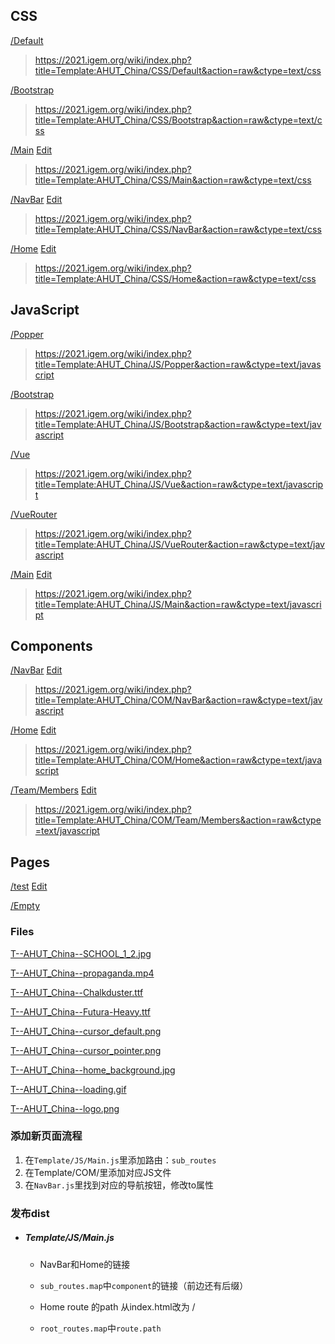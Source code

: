 ## CSS

[/Default](https://2021.igem.org/Template:AHUT_China/CSS/Default)

> https://2021.igem.org/wiki/index.php?title=Template:AHUT_China/CSS/Default&action=raw&ctype=text/css

[/Bootstrap](https://2021.igem.org/Template:AHUT_China/CSS/Bootstrap)

> https://2021.igem.org/wiki/index.php?title=Template:AHUT_China/CSS/Bootstrap&action=raw&ctype=text/css

[/Main](https://2021.igem.org/Template:AHUT_China/CSS/Main) [Edit](https://2021.igem.org/wiki/index.php?title=Template:AHUT_China/CSS/Main&action=edit)

> https://2021.igem.org/wiki/index.php?title=Template:AHUT_China/CSS/Main&action=raw&ctype=text/css

[/NavBar](https://2021.igem.org/Template:AHUT_China/CSS/NavBar) [Edit](https://2021.igem.org/wiki/index.php?title=Template:AHUT_China/CSS/NavBar&action=edit)

> https://2021.igem.org/wiki/index.php?title=Template:AHUT_China/CSS/NavBar&action=raw&ctype=text/css

[/Home](https://2021.igem.org/Template:AHUT_China/CSS/Home) [Edit](https://2021.igem.org/wiki/index.php?title=Template:AHUT_China/CSS/Home&action=edit)

> https://2021.igem.org/wiki/index.php?title=Template:AHUT_China/CSS/Home&action=raw&ctype=text/css



## JavaScript

[/Popper](https://2021.igem.org/Template:AHUT_China/JS/Popper)

> https://2021.igem.org/wiki/index.php?title=Template:AHUT_China/JS/Popper&action=raw&ctype=text/javascript

[/Bootstrap](https://2021.igem.org/Template:AHUT_China/JS/Bootstrap)

> https://2021.igem.org/wiki/index.php?title=Template:AHUT_China/JS/Bootstrap&action=raw&ctype=text/javascript

[/Vue](https://2021.igem.org/Template:AHUT_China/JS/Vue)

> https://2021.igem.org/wiki/index.php?title=Template:AHUT_China/JS/Vue&action=raw&ctype=text/javascript

[/VueRouter](https://2021.igem.org/Template:AHUT_China/JS/VueRouter)

> https://2021.igem.org/wiki/index.php?title=Template:AHUT_China/JS/VueRouter&action=raw&ctype=text/javascript

[/Main](https://2021.igem.org/Template:AHUT_China/JS/Main) [Edit](https://2021.igem.org/wiki/index.php?title=Template:AHUT_China/JS/Main&action=edit)

> https://2021.igem.org/wiki/index.php?title=Template:AHUT_China/JS/Main&action=raw&ctype=text/javascript



## Components

[/NavBar](https://2021.igem.org/Template:AHUT_China/COM/NavBar) [Edit](https://2021.igem.org/wiki/index.php?title=Template:AHUT_China/COM/NavBar&action=edit)

> https://2021.igem.org/wiki/index.php?title=Template:AHUT_China/COM/NavBar&action=raw&ctype=text/javascript

[/Home](https://2021.igem.org/Template:AHUT_China/COM/Home) [Edit](https://2021.igem.org/wiki/index.php?title=Template:AHUT_China/COM/Home&action=edit)

> https://2021.igem.org/wiki/index.php?title=Template:AHUT_China/COM/Home&action=raw&ctype=text/javascript

[/Team/Members](https://2021.igem.org/Template:AHUT_China/COM/Team/Members) [Edit](https://2021.igem.org/wiki/index.php?title=Template:AHUT_China/COM/NavBar&action=edit)

> https://2021.igem.org/wiki/index.php?title=Template:AHUT_China/COM/Team/Members&action=raw&ctype=text/javascript



## Pages

[/test](https://2021.igem.org/Team:AHUT_China/test) [Edit](https://2021.igem.org/wiki/index.php?title=Team:AHUT_China/test&action=edit)

[/Empty](https://2021.igem.org/Team:AHUT_China/Empty)



### Files

[T--AHUT_China--SCHOOL_1_2.jpg](https://2021.igem.org/wiki/images/2/28/T--AHUT_China--SCHOOL_1_2.jpg)

[T--AHUT_China--propaganda.mp4](https://2021.igem.org/wiki/images/9/92/T--AHUT_China--propaganda.mp4)

[T--AHUT_China--Chalkduster.ttf](https://2021.igem.org/wiki/images/e/e4/T--AHUT_China--Chalkduster.ttf)

[T--AHUT_China--Futura-Heavy.ttf](https://2021.igem.org/wiki/images/7/72/T--AHUT_China--Futura-Heavy.ttf)

[T--AHUT_China--cursor_default.png](https://2021.igem.org/wiki/images/c/cf/T--AHUT_China--cursor_default.png)

[T--AHUT_China--cursor_pointer.png](https://2021.igem.org/wiki/images/7/7d/T--AHUT_China--cursor_pointer.png)

[T--AHUT_China--home_background.jpg](https://2021.igem.org/wiki/images/d/d3/T--AHUT_China--home_background.jpg)

[T--AHUT_China--loading.gif](https://2021.igem.org/wiki/images/6/6b/T--AHUT_China--loading.gif)

[T--AHUT_China--logo.png](https://2021.igem.org/wiki/images/4/46/T--AHUT_China--logo.png)







### 添加新页面流程

1. 在`Template/JS/Main.js`里添加路由：`sub_routes`
2. 在Template/COM/里添加对应JS文件
3. 在`NavBar.js`里找到对应的导航按钮，修改to属性



### 发布dist

- ##### Template/JS/Main.js

  - NavBar和Home的链接

  - `sub_routes.map`中`component`的链接（前边还有后缀）
  - Home route 的path  从index.html改为 /
  - `root_routes.map`中`route.path`
